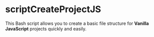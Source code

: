 # scriptCreateProjectJS
This Bash script allows you to create a basic file structure for **Vanilla JavaScript** projects quickly and easily.
